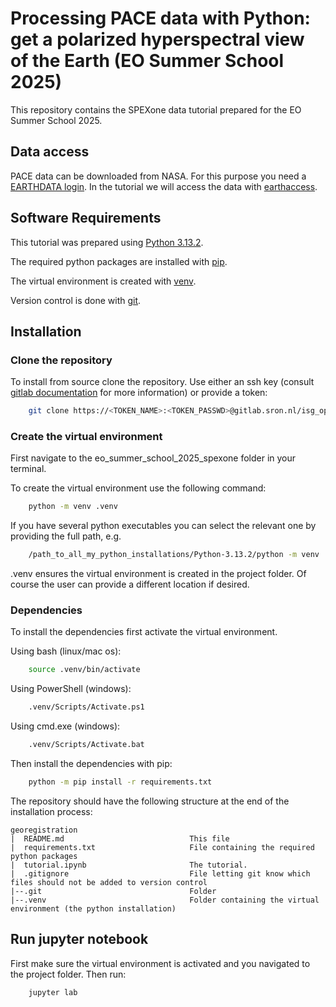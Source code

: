 # Processing PACE data with Python: get a polarized hyperspectral view of the Earth (EO Summer School 2025)

This repository contains the SPEXone data tutorial prepared for the EO Summer School 2025.

## Data access

PACE data can be downloaded from NASA. For this purpose you need a [EARTHDATA login](https://urs.earthdata.nasa.gov/). In the tutorial we will access the data with [earthaccess](https://earthaccess.readthedocs.io/en/latest/).

## Software Requirements

This tutorial was prepared using [Python 3.13.2](https://www.python.org/downloads/release/python-3122/).

The required python packages are installed with [pip](https://pip.pypa.io/en/stable/).

The virtual environment is created with [venv](https://docs.python.org/3/library/venv.html).

Version control is done with [git](https://git-scm.com/).

## Installation

### Clone the repository
To install from source clone the repository. Use either an ssh key (consult [gitlab documentation](https://docs.gitlab.com) for more information) or provide a token:

```bash
    git clone https://<TOKEN_NAME>:<TOKEN_PASSWD>@gitlab.sron.nl/isg_optx/tutorials/eo_summer_school_2025_spexone.git
```

### Create the virtual environment
First navigate to the eo_summer_school_2025_spexone folder in your terminal.

To create the virtual environment use the following command:
```bash
    python -m venv .venv
```

If you have several python executables you can select the relevant one by providing the full path, e.g.
```bash
    /path_to_all_my_python_installations/Python-3.13.2/python -m venv .venv
```

.venv ensures the virtual environment is created in the project folder. Of course the user can provide a different location if desired.

### Dependencies

To install the dependencies first activate the virtual environment.

Using bash (linux/mac os):
```bash
    source .venv/bin/activate
```

Using PowerShell (windows):
```bash
    .venv/Scripts/Activate.ps1
```

Using cmd.exe (windows):
```bash
    .venv/Scripts/Activate.bat
```

Then install the dependencies with pip:
```bash
    python -m pip install -r requirements.txt
```


The repository should have the following structure at the end of the installation process:

```
georegistration
|  README.md                            This file
|  requirements.txt                     File containing the required python packages
|  tutorial.ipynb                       The tutorial.
|  .gitignore                           File letting git know which files should not be added to version control
|--.git                                 Folder
|--.venv                                Folder containing the virtual environment (the python installation)
```

## Run jupyter notebook
First make sure the virtual environment is activated and you navigated to the project folder. Then run:
```bash
    jupyter lab
```

